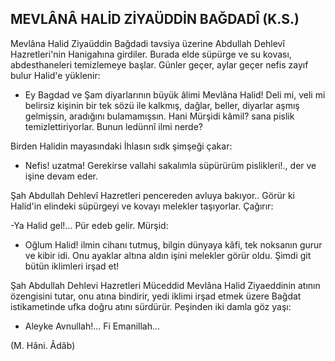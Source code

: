 ## MEVLÂNÂ HALİD ZİYAÜDDİN BAĞDADÎ (K.S.)

Mevlâna Halid Ziyaüddin Bağdadi tavsiya üzerine Abdullah Dehlevî Hazretleri'nin Hanigahına girdiler. Burada elde süpürge ve su ko­vası, abdesthaneleri temizlemeye başlar. Günler geçer, aylar geçer nefis zayıf bulur Halid'e yük­lenir:

-  Ey Bagdad ve Şam diyarlarının büyük âlimi Mevlâna Halid! Deli mi, veli mi belirsiz kişinin bir tek sözü ile kalkmış, dağlar, beller, diyarlar aşmış gelmişsin, aradığını bulamamışsın. Hani Mürşidi kâmil? sana pislik temizlettiriyor­lar. Bunun ledünnî ilmi nerde?

Birden Halidin mayasındaki İhlasın sıdk şim­şeği çakar:

-  Nefis! uzatma! Gerekirse vallahi sakalım­la süpürürüm pislikleri!., der ve işine devam eder.

Şah Abdullah Dehlevî Hazretleri pencereden avluya bakıyor.. Görür ki Halid'in elindeki süpürgeyi ve kovayı melekler taşıyorlar. Çağırır:

-Ya Halid gel!... Pür edeb gelir. Mürşid:

-  Oğlum Halid! ilmin cihanı tutmuş, bilgin dünyaya kâfi, tek noksanın gurur ve kibir idi. Onu ayaklar altına aldın işini melekler görür oldu. Şimdi git bütün iklimleri irşad et!

Şah Abdullah Dehlevi Hazretleri Müceddid Mevlâna Halid Ziyaeddinin atının özengisini tutar, onu atına bindirir, yedi iklimi irşad etmek üzere Bağdat istikametinde ufka doğru atını sürdürür. Peşinden iki damla göz yaşı:

-  Aleyke Avnullah!... Fi Emanillah...

(M. Hâni. Âdâb)
